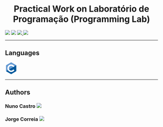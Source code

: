 <h1 align="center">Practical Work on Laboratório de Programação (Programming Lab)</h1>

<p>
  <img src="http://img.shields.io/static/v1?label=School%20year&message=2020/2021&color=GREEN"/>
  <img src="http://img.shields.io/static/v1?label=Discipline&message=LP&color=GREEN"/>
  <a href="https://github.com/nunofbcastro-ESTG-IPP/LP/tree/main/Doc/Utterance" target="_blank">
    <img src="https://img.shields.io/badge/-Utterance-grey"/>
  </a>
  <a href="https://github.com/nunofbcastro-ESTG-IPP/LP/tree/main/Doc/Report" target="_blank">
    <img src="https://img.shields.io/badge/-Report-grey"/>
  </a>
</p>

---

<h2>Languages</h2>
<p align="left"> 
  <a href="https://www.cprogramming.com/" target="_blank" rel="noreferrer"> 
    <img src="https://raw.githubusercontent.com/devicons/devicon/master/icons/c/c-original.svg" alt="c" width="40" height="40"/> 
  </a>
</p>

---

<h2>Authors</h2>

<h3>
  Nuno Castro
  <a href="https://github.com/nunofbcastro?tab=followers">
    <img src="https://img.shields.io/github/followers/nunofbcastro.svg?style=social&label=Follow" />
  </a>
</h3>

<h3>
  Jorge Correia
  <a href="https://github.com/JorgeMFC?tab=followers">
    <img src="https://img.shields.io/github/followers/oliveira1712.svg?style=social&label=Follow" />
  </a>
</h3>

